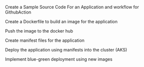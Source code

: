 Create a Sample Source Code For an Application and workflow for GithubAction

Create a Dockerfile to build an image for the application

Push the image to the docker hub

Create manifest files for the application

Deploy the application using manifests into the cluster (AKS)

Implement  blue-green deployment using new images 
